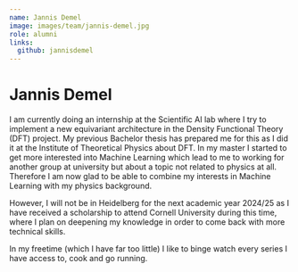 ```yaml
---
name: Jannis Demel
image: images/team/jannis-demel.jpg
role: alumni
links:
  github: jannisdemel
---
```


# Jannis Demel
I am currently doing an internship at the Scientific AI lab where I try to implement a new equivariant architecture in the Density Functional Theory (DFT) project. My previous Bachelor thesis has prepared me for this as I did it at the Institute of Theoretical Physics about DFT. In my master I started to get more interested into Machine Learning which lead to me to working for another group at university but about a topic not related to physics at all. Therefore I am now glad to be able to combine my interests in Machine Learning with my physics background.

However, I will not be in Heidelberg for the next academic year 2024/25 as I have received a scholarship to attend Cornell University during this time, where I plan on deepening my knowledge in order to come back with more technical skills.

In my freetime (which I have far too little) I like to binge watch every series I have access to, cook and go running. 
